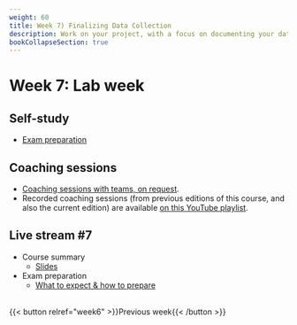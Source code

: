 ```yaml
---
weight: 60
title: Week 7) Finalizing Data Collection
description: Work on your project, with a focus on documenting your data collection.
bookCollapseSection: true
---
```


# Week 7: Lab week

## Self-study
- [Exam preparation](../../../docs/course/exam)

## Coaching sessions
- [Coaching sessions with teams, on request](../../../docs/course/project/workplan/coaching.md).
- Recorded coaching sessions (from previous editions of this course, and also the current edition) are available [on this YouTube playlist](https://www.youtube.com/playlist?list=PLdDbyJQwReWhis9Ns7_NfYzw4YAp91D6G).
<!--- Live coding / feedback sessions for teams
-->

## Live stream #7
- Course summary
  - [Slides](slides.html)
- Exam preparation
  - [What to expect & how to prepare](../../../docs/course/exam)


<br>
{{< button relref="week6" >}}Previous week{{< /button >}}
